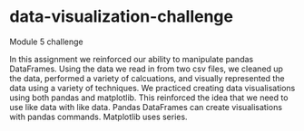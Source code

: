 # data-visualization-challenge
Module 5 challenge


In this assignment we reinforced our ability to manipulate pandas DataFrames. Using the data we read in from two csv files, we cleaned up the data,
performed a variety of calcuations, and visually represented the data using a variety of techniques. We practiced creating data visualisations using
both pandas and matplotlib. This reinforced the idea that we need to use like data with like data. Pandas DataFrames can create visualisations with 
pandas commands. Matplotlib uses series.
